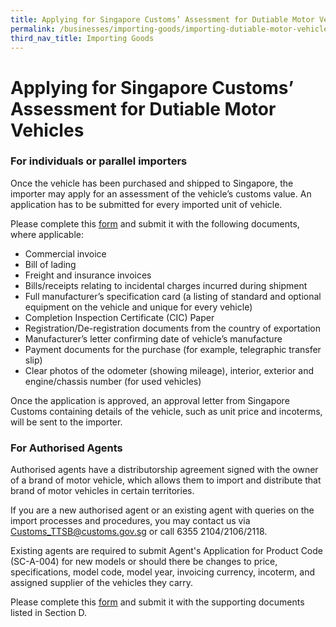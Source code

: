 ```yaml
---
title: Applying for Singapore Customs’ Assessment for Dutiable Motor Vehicles
permalink: /businesses/importing-goods/importing-dutiable-motor-vehicles/applying-for-singapore-customs-assessment-for-dutiable-motor-vehicles
third_nav_title: Importing Goods
---
```


# Applying for Singapore Customs’ Assessment for Dutiable Motor Vehicles

### For individuals or parallel importers

Once the vehicle has been purchased and shipped to Singapore, the importer may apply for an assessment of the vehicle’s customs value. An application has to be submitted for every imported unit of vehicle.

Please complete this  [form](https://form.gov.sg/5e7d9c335b72a90011738341)  and submit it with the following documents, where applicable:

-   Commercial invoice
-   Bill of lading
-   Freight and insurance invoices
-   Bills/receipts relating to incidental charges incurred during shipment
-   Full manufacturer’s specification card (a listing of standard and optional equipment on the vehicle and unique for every vehicle)
-   Completion Inspection Certificate (CIC) Paper
-   Registration/De-registration documents from the country of exportation
-   Manufacturer’s letter confirming date of vehicle’s manufacture
-   Payment documents for the purchase (for example, telegraphic transfer slip)
-   Clear photos of the odometer (showing mileage), interior, exterior and engine/chassis number (for used vehicles)

Once the application is approved, an approval letter from Singapore Customs containing details of the vehicle, such as unit price and incoterms, will be sent to the importer.

### For Authorised Agents

Authorised agents have a distributorship agreement signed with the owner of a brand of motor vehicle, which allows them to import and distribute that brand of motor vehicles in certain territories.

If you are a new authorised agent or an existing agent with queries on the import processes and procedures, you may contact us via  [Customs_TTSB@customs.gov.sg](mailto:Customs_TTSB@customs.gov.sg)  or call 6355 2104/2106/2118.

Existing agents are required to submit Agent's Application for Product Code (SC-A-004) for new models or should there be changes to price, specifications, model code, model year, invoicing currency, incoterm, and assigned supplier of the vehicles they carry.

Please complete this  [form](https://form.gov.sg/5e7db3d7b62f4d0011b83dc5)  and submit it with the supporting documents listed in Section D.
